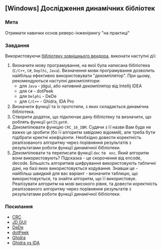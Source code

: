 ## [Windows] Дослідження динамічних бібліотек

### Мета
Отримати навички основ реверс-інженірингу "на практиці"

### Завдання

Використовуючи [бібліотеку зовнішнього вендора](https://github.com/davydov-vyacheslav/stbp/raw/master/assets/n3k_comm.dll), виконати наступні дії:

1. Визначити мову програмування, на якої була написана бібліотека (`C/C++`, `C#`, `Deplhi`, `Java`). Визначення мови програмування дозволить найбільш ефективно використовувати "декомпілятор". При цьому, рекомендуються наступні декомпілятори:
   - для `Java` - jdgui, або нативний декомпілятор від Intellij IDEA
   - для `C#` - dotPeek
   - для `Delphi` - DeDe
   - для `C/C++` -  Ghidra, IDA Pro
2. Визначити функції та їх прототипи, з яких складається динамічна бібліотека.
3. Створити додаток, що підключає дану бібліотеку та визначити, що роблять функції `getIV`,`getK`.
4. Декомпілювати функцію `CRC_16_IBM`. Судячи з її назви Вам буде не важко це зробити (бо її алгоритм завідомо відомий), але треба бути підібрати кректні коефіцієнти. Необхідно довести коректність реалізованого алгоритму через порівняння результатів з результатами роботи функції динамічної бібліотеки.
5. Декомпілювати та  переписати функції `dec` та ` enc`. Який алгоритм вони використовують? Підсказка - це скорочення від encode, decode. Більшість алгоритмів шифрування використовують табличні дані, на базі яких використовується кодування. Знавши це - найбільш швидкий для вас варіант - визначити таблицю, що використовується, та знайти алгоритм, що її використовує. Реалізувати алгоритм на мові високого рівня, та довести коректність реалізованого алгоритму через порівняння результатів з результатами роботи функції динамічної бібліотеки. 

### Посилання
- [CRC](https://en.wikipedia.org/wiki/Cyclic_redundancy_check)
- [JD GUI](http://java-decompiler.github.io)
- [DeDe](https://www.softpedia.com/get/Programming/Debuggers-Decompilers-Dissasemblers/DeDe.shtml)
- [dotPeek](https://www.jetbrains.com/ru-ru/decompiler/)
- [Ghidra](https://ghidra-sre.org)
- [Ghidra vs IDA](https://habr.com/ru/post/480824/)
